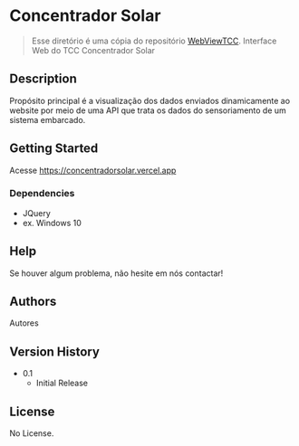 # Concentrador Solar
> Esse diretório é uma cópia do repositório [WebViewTCC](https://github.com/Stecken/WebViewTCC).
Interface Web do TCC Concentrador Solar

## Description

Propósito principal é a visualização dos dados enviados dinamicamente ao website por meio de uma API que trata os dados do sensoriamento de um sistema embarcado.

## Getting Started

Acesse https://concentradorsolar.vercel.app

### Dependencies

* JQuery
* ex. Windows 10

## Help

Se houver algum problema, não hesite em nós contactar!

## Authors

Autores

## Version History

* 0.1
    * Initial Release

## License

No License.

